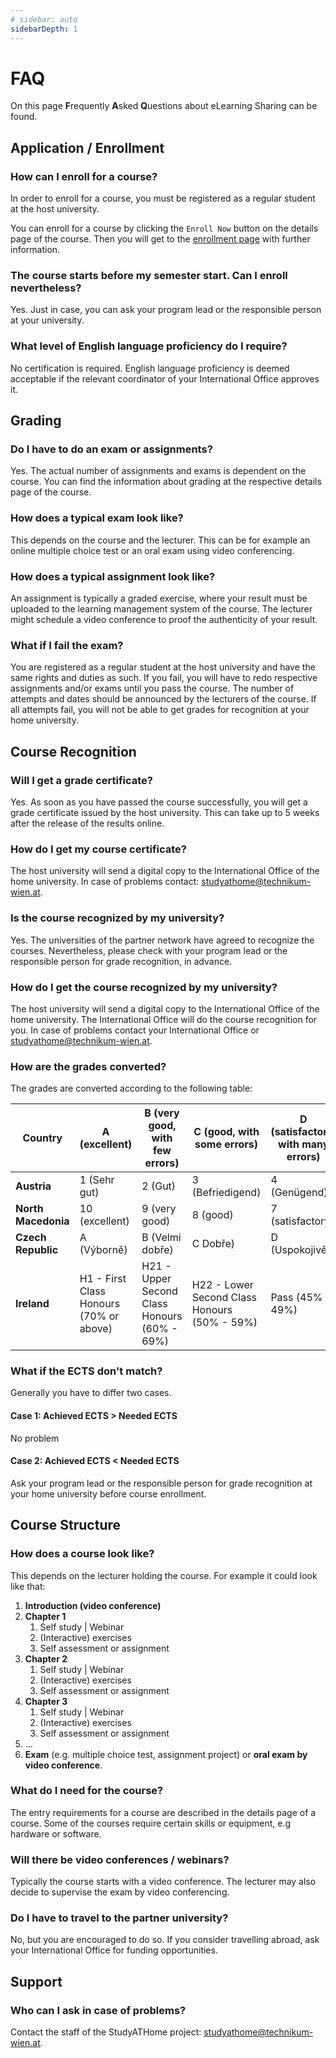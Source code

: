 ```yaml
---
# sidebar: auto
sidebarDepth: 1
---
```


# FAQ

On this page **F**requently **A**sked **Q**uestions about eLearning Sharing can be found.

## Application / Enrollment

### How can I enroll for a course?

In order to enroll for a course, you must be registered as a regular student at the host university.

You can enroll for a course by clicking the ```Enroll Now``` button on the details page of the course. Then you will get to the [enrollment page](../general/enroll.html) with further information.

### The course starts before my semester start. Can I enroll nevertheless?

Yes. Just in case, you can ask your program lead or the responsible person at your university.

### What level of English language proficiency do I require?

No certification is required. English language proficiency is deemed acceptable if the relevant coordinator of your International Office approves it.

## Grading

### Do I have to do an exam or assignments?

Yes. The actual number of assignments and exams is dependent on the course. You can find the information about grading at the respective details page of the course.

### How does a typical exam look like?

This depends on the course and the lecturer. This can be for example an online multiple choice test or an oral exam using video conferencing.  

### How does a typical assignment look like?

An assignment is typically a graded exercise, where your result must be uploaded to the learning management system of the course. The lecturer might schedule a video conference to proof the authenticity of your result.

### What if I fail the exam?

You are registered as a regular student at the host university and have the same rights and duties as such. If you fail, you will have to redo respective assignments and/or exams until you pass the course. The number of attempts and dates should be announced by the lecturers of the course. If all attempts fail, you will not be able to get grades for recognition at your home university.

## Course Recognition

### Will I get a grade certificate?

Yes. As soon as you have passed the course successfully, you will get a grade certificate issued by the host university. This can take up to 5 weeks after the release of the results online.

### How do I get my course certificate?

The host university will send a digital copy to the International Office of the home university.
In case of problems contact: [studyathome@technikum-wien.at](mailto:studyathome@technikum-wien.at).

### Is the course recognized by my university?

Yes. The universities of the partner network have agreed to recognize the courses. Nevertheless, please check with your program lead or the responsible person for grade recognition, in advance.

### How do I get the course recognized by my university?

The host university will send a digital copy to the International Office of the home university. The International Office will do the course recognition for you. In case of problems contact your International Office or [studyathome@technikum-wien.at](mailto:studyathome@technikum-wien.at).

### How are the grades converted?

The grades are converted according to the following table:

| Country         | A (excellent)                          | B (very good, with few errors)              | C (good, with some errors)                  | D (satisfactory, with many errors) | E (sufficient)  |
|-----------------|----------------------------------------|---------------------------------------------|---------------------------------------------|------------------------------------|-----------------|
| **Austria**         | 1 (Sehr gut)                           | 2 (Gut)                                     | 3 (Befriedigend)                            | 4 (Genügend)                       | 4 (Genügend)    |
| **North Macedonia** | 10 (excellent)                         | 9 (very good)                               | 8 (good)                                    | 7 (satisfactory)                   | 6 (sufficient)  |
| **Czech Republic**  | A (Výborně)                             | B (Velmi dobře)                              | C Dobře)                                    | D (Uspokojivě)                      | E (Dostatečně)   |
| **Ireland**         | H1 - First Class Honours (70% or above) | H21 - Upper Second Class Honours (60% - 69%) | H22 - Lower Second Class Honours (50% - 59%) | Pass (45% - 49%)                    | Pass (40% - 44%) |

### What if the ECTS don't match?

Generally you have to differ two cases.

#### Case 1: Achieved ECTS > Needed ECTS

No problem

#### Case 2: Achieved ECTS < Needed ECTS

Ask your program lead or the responsible person for grade recognition at your home university before course enrollment.

## Course Structure

### How does a course look like?

This depends on the lecturer holding the course.
For example it could look like that:

1. **Introduction (video conference)**
2. **Chapter 1**
   1. Self study | Webinar
   2. (Interactive) exercises
   3. Self assessment or assignment
2. **Chapter 2**
   1. Self study | Webinar
   2. (Interactive) exercises
   3. Self assessment or assignment
2. **Chapter 3**
   1. Self study | Webinar
   2. (Interactive) exercises
   3. Self assessment or assignment
7. ...
8. **Exam** (e.g. multiple choice test, assignment project) or **oral exam by video conference**.

### What do I need for the course?

The entry requirements for a course are described in the details page of a course. Some of the courses require certain skills or equipment, e.g hardware or software.

### Will there be video conferences / webinars?

Typically the course starts with a video conference. The lecturer may also decide to supervise the exam by video conferencing.

### Do I have to travel to the partner university?

No, but you are encouraged to do so.
If you consider travelling abroad, ask your International Office for funding opportunities.

## Support

### Who can I ask in case of problems?

Contact the staff of the StudyATHome project: [studyathome@technikum-wien.at](mailto:studyathome@technikum-wien.at).